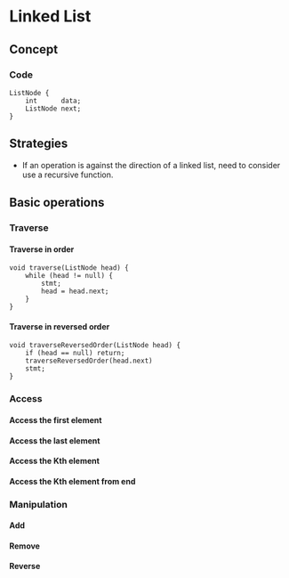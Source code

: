 # Linked List

## Concept
### Code
```
ListNode {
    int      data;
    ListNode next;
}
```

## Strategies
- If an operation is against the direction of a linked list, need to consider use a recursive function.

## Basic operations
### Traverse
#### Traverse in order
```
void traverse(ListNode head) {
    while (head != null) {
        stmt;
        head = head.next;
    }
}
```

#### Traverse in reversed order
```
void traverseReversedOrder(ListNode head) {
    if (head == null) return;
    traverseReversedOrder(head.next)
    stmt;
}
```

### Access
#### Access the first element

#### Access the last element

#### Access the Kth element

#### Access the Kth element from end

### Manipulation
#### Add 
#### Remove
#### Reverse
